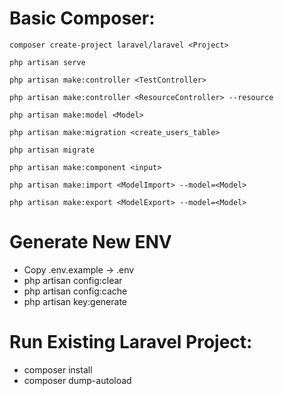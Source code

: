 # Basic Composer:
```
composer create-project laravel/laravel <Project>

php artisan serve

php artisan make:controller <TestController>

php artisan make:controller <ResourceController> --resource

php artisan make:model <Model>

php artisan make:migration <create_users_table>

php artisan migrate

php artisan make:component <input>

php artisan make:import <ModelImport> --model=<Model>

php artisan make:export <ModelExport> --model=<Model>
```


# Generate New ENV
- Copy .env.example -> .env
- php artisan config:clear
- php artisan config:cache
- php artisan key:generate


# Run Existing Laravel Project:
- composer install
- composer dump-autoload

